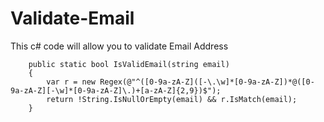 # Validate-Email
This c# code will allow you to validate Email Address


        public static bool IsValidEmail(string email)
        {
            var r = new Regex(@"^([0-9a-zA-Z]([-\.\w]*[0-9a-zA-Z])*@([0-9a-zA-Z][-\w]*[0-9a-zA-Z]\.)+[a-zA-Z]{2,9})$");
            return !String.IsNullOrEmpty(email) && r.IsMatch(email);
        }
